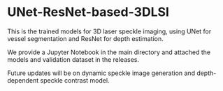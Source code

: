 # UNet-ResNet-based-3DLSI
This is the trained models for 3D laser speckle imaging, using UNet for vessel segmentation and ResNet for depth estimation.

We provide a Jupyter Notebook in the main directory and attached the models and validation dataset in the releases.

Future updates will be on dynamic speckle image generation and depth-dependent speckle contrast model.

